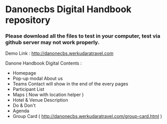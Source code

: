 # Danonecbs Digital Handbook repository

### Please download all the files to test in your computer, test via github server may not work properly.

Demo Link : http://danonecbs.werkudaratravel.com

Danone Handbook Digital Contents :
- Homepage
- Pop-up modal About us
- Teams Contact will show in the end of the every pages
- Participant List
- Maps ( Now with location helper )
- Hotel & Venue Description
- Do & Don't
- Agenda
- Group Card ( http://danonecbs.werkudaratravel.com/group-card.html )
